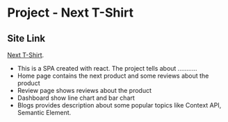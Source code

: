 # Project - Next T-Shirt

## Site Link

[Next T-Shirt](https://github.com/facebook/create-react-app).

- This is a SPA created with react. The project tells about ...........
- Home page contains the next product and some reviews about the product
- Review page shows reviews about the product
- Dashboard show line chart and bar chart
- Blogs provides description about some popular topics like Context API, Semantic Element.
